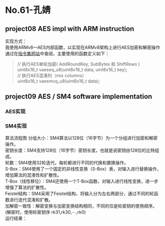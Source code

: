 # No.61-孔婧

## project08 AES impl with ARM instruction
实现方式：<br>
我使用ARMv8—AES内部函数，以实现在ARMv8架构上进行AES加密和解密操作<br>
通过在[指令集网站](https://developer.arm.com/architectures/instruction-sets/intrinsics/#q=AES)中查阅，主要使用的函数定义如下：<br>
>// 执行AES单轮加密( AddRoundKey, SubBytes 和 ShiftRows )<br>
uint8x16_t vaeseq_u8(uint8x16_t data, uint8x16_t key);<br>
// 执行AES混淆列（mix columns）<br>
uint8x16_t vaesmcq_u8(uint8x16_t data);<br>

## project09 AES / SM4 software implementation
### AES实现
### SM4实现
算法流程图
分组大小：SM4算法以128位（16字节）为一个分组进行加密和解密操作。<br>
密钥长度：SM4支持128位（16字节）密钥长度，也就是说密钥由128位的比特组成。<br>
轮数：SM4使用32轮迭代，每轮都进行不同的代换和置换操作。<br>
S-Box：SM4使用了一个固定的非线性变换（S-Box）表，对输入进行替换操作，增加算法的混淆性和扩散性。<br>
T-Box（线性移位）：SM4还使用一个T-Box函数，对输入进行线性变换，进一步增强了算法的扩散性。<br>
Feistel结构：SM4采用了Feistel结构，将输入分为左右两部分，通过不同的轮函数进行迭代混淆和扩散。<br>
加解密一致性：解密变换与加密变换结构相同，不同的仅是轮密钥的使用顺序。(解密时，使用轮密钥序 rk31,rk30,⋯,rk0)<br>
运行结果：


